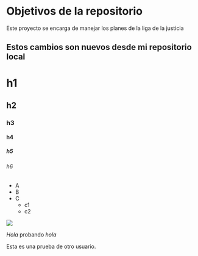 # Objetivos de la repositorio

Este proyecto se encarga de manejar los planes de la liga de la justicia


## Estos cambios son nuevos desde mi repositorio local

# h1
## h2
### h3
#### h4
##### h5 
###### h6

* A
* B
* C
  * c1 
  * c2

![](https://avatars.githubusercontent.com/u/583231?v=4)

*Hola* probando _hola_

Esta es una prueba de otro usuario.
